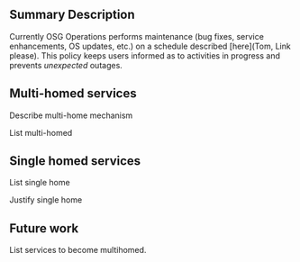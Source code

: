 ## Summary Description

Currently OSG Operations performs maintenance (bug fixes, service enhancements, OS updates, etc.)
on a schedule described [here](Tom, Link please). This policy keeps users informed as to activities
in progress and prevents *unexpected* outages.

## Multi-homed services

Describe multi-home mechanism

List multi-homed

## Single homed services

List single home

Justify single home
## Future work

List services to become multihomed.
